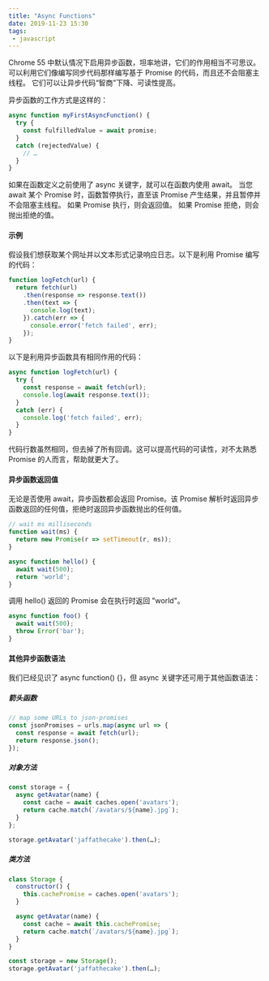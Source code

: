 ```yaml
---
title: "Async Functions"
date: 2019-11-23 15:30
tags:
 - javascript
---
```


Chrome 55 中默认情况下启用异步函数，坦率地讲，它们的作用相当不可思议。 可以利用它们像编写同步代码那样编写基于 Promise 的代码，而且还不会阻塞主线程。 它们可以让异步代码“智商”下降、可读性提高。

异步函数的工作方式是这样的：

```javascript
async function myFirstAsyncFunction() {
  try {
    const fulfilledValue = await promise;
  }
  catch (rejectedValue) {
    // …
  }
}
```

如果在函数定义之前使用了 async 关键字，就可以在函数内使用 await。 当您 await 某个 Promise 时，函数暂停执行，直至该 Promise 产生结果，并且暂停并不会阻塞主线程。 如果 Promise 执行，则会返回值。 如果 Promise 拒绝，则会抛出拒绝的值。
<!--more-->

#### 示例

假设我们想获取某个网址并以文本形式记录响应日志。以下是利用 Promise 编写的代码：

```javascript
function logFetch(url) {
  return fetch(url)
    .then(response => response.text())
    .then(text => {
      console.log(text);
    }).catch(err => {
      console.error('fetch failed', err);
    });
}
```

以下是利用异步函数具有相同作用的代码：

```javascript
async function logFetch(url) {
  try {
    const response = await fetch(url);
    console.log(await response.text());
  }
  catch (err) {
    console.log('fetch failed', err);
  }
}
```

代码行数虽然相同，但去掉了所有回调。这可以提高代码的可读性，对不太熟悉 Promise 的人而言，帮助就更大了。

#### 异步函数返回值

无论是否使用 await，异步函数都会返回 Promise。该 Promise 解析时返回异步函数返回的任何值，拒绝时返回异步函数抛出的任何值。

```javascript
// wait ms milliseconds
function wait(ms) {
  return new Promise(r => setTimeout(r, ms));
}

async function hello() {
  await wait(500);
  return 'world';
}
```

调用 hello() 返回的 Promise 会在执行时返回 "world"。

```javascript
async function foo() {
  await wait(500);
  throw Error('bar');
}
```

#### 其他异步函数语法

我们已经见识了 async function() {}，但 async 关键字还可用于其他函数语法：

##### 箭头函数

```javascript
// map some URLs to json-promises
const jsonPromises = urls.map(async url => {
  const response = await fetch(url);
  return response.json();
});
```

##### 对象方法

```javascript
const storage = {
  async getAvatar(name) {
    const cache = await caches.open('avatars');
    return cache.match(`/avatars/${name}.jpg`);
  }
};

storage.getAvatar('jaffathecake').then(…);
```

##### 类方法

```javascript
class Storage {
  constructor() {
    this.cachePromise = caches.open('avatars');
  }

  async getAvatar(name) {
    const cache = await this.cachePromise;
    return cache.match(`/avatars/${name}.jpg`);
  }
}

const storage = new Storage();
storage.getAvatar('jaffathecake').then(…);
```
